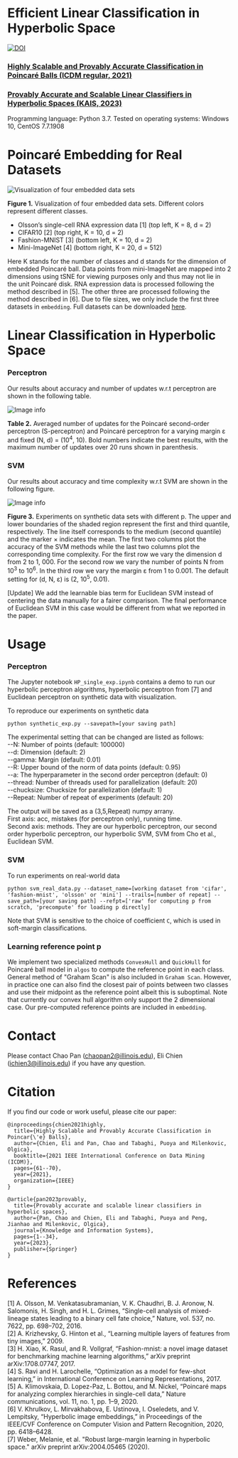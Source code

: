 # Efficient Linear Classification in Hyperbolic Space
[![DOI](https://zenodo.org/badge/401898578.svg)](https://zenodo.org/badge/latestdoi/401898578)

### [Highly Scalable and Provably Accurate Classification in Poincaré Balls (ICDM regular, 2021)](https://arxiv.org/pdf/2109.03781.pdf)

### [Provably Accurate and Scalable Linear Classifiers in Hyperbolic Spaces (KAIS, 2023)](https://arxiv.org/pdf/2203.03730.pdf)

Programming language: Python 3.7. Tested on operating systems: Windows 10, CentOS 7.7.1908

# Poincaré Embedding for Real Datasets
![Visualization of four embedded data sets](./figs/real_data_embedding.png)

**Figure 1.** Visualization of four embedded data sets. Different colors represent different classes.
- Olsson’s single-cell RNA expression data [1] (top left, K = 8, d = 2)
- CIFAR10 [2] (top right, K = 10, d = 2)
- Fashion-MNIST [3] (bottom left, K = 10, d = 2)
- Mini-ImageNet [4] (bottom right, K = 20, d = 512)

Here K stands for the number of classes and d stands for the dimension of embedded Poincaré ball. Data points from mini-ImageNet are mapped into 2 dimensions using tSNE for viewing purposes only and thus may not lie in the unit Poincaré disk. RNA expression data is processed following the method described in [5]. The other three are processed following the method described in [6]. Due to file sizes, we only include the first three datasets in `embedding`. Full datasets can be downloaded [here](https://doi.org/10.13012/B2IDB-6901251_V1).

# Linear Classification in Hyperbolic Space

### Perceptron

Our results about accuracy and number of updates w.r.t perceptron are shown in the following table.

![Image info](./figs/perceptron_table.png)

**Table 2.** Averaged number of updates for the Poincaré second-order perceptron (S-perceptron) and Poincaré perceptron for a varying margin ε and fixed (N, d) = (10<sup>4</sup>, 10). Bold numbers indicate the best results, with the maximum number of updates over 20 runs shown in parenthesis.

### SVM

Our results about accuracy and time complexity w.r.t SVM are shown in the following figure.

![Image info](./figs/perceptron_results.png)

**Figure 3.** Experiments on synthetic data sets with different p. The upper and lower boundaries of the shaded region represent the first and third quantile, respectively. The line itself corresponds to the medium (second quantile) and the marker × indicates the mean. The first two columns plot the accuracy of the SVM methods while the last two columns plot the corresponding time complexity. For the first row we vary the dimension d from 2 to 1, 000. For the second row we vary the number of points N from 10<sup>3</sup> to 10<sup>6</sup>. In the third row we vary the margin ε from 1 to 0.001. The default setting for (d, N, ε) is
(2, 10<sup>5</sup>, 0.01).

[Update] We add the learnable bias term for Euclidean SVM instead of centering the data manually for a fairer comparison. The final performance of Euclidean SVM in this case would be different from what we reported in the paper.

<!-- ![Image info](./figs/svm_table.png)

**Figure 4.** Performance of the convex Poincaré SVM algorithm. Bold numbers indicate the best results. -->

# Usage

### Perceptron

The Jupyter notebook `HP_single_exp.ipynb` contains a demo to run our hyperbolic perceptron algorithms, hyperbolic perceptron from [7] and Euclidean perceptron on synthetic data with visualization.

To reproduce our experiments on synthetic data
```
python synthetic_exp.py --savepath=[your saving path] 
```
The experimental setting that can be changed are listed as follows: \
--N: Number of points (default: 100000) \
--d: Dimension (default: 2) \
--gamma: Margin (default: 0.01) \
--R: Upper bound of the norm of data points (default: 0.95) \
--a: The hyperparameter in the second order perceptron (default: 0) \
--thread: Number of threads used for parallelization (default: 20) \
--chucksize: Chucksize for parallelization (default: 1) \
--Repeat: Number of repeat of experiments (default: 20) 

The output will be saved as a (3,5,Repeat) numpy arrany. \
First axis: acc, mistakes (for perceptron only), running time. \
Second axis: methods. They are our hyperbolic perceptron, our second order hyperbolic perceptron, our hyperbolic SVM, SVM from Cho et al., Euclidean SVM.

### SVM

To run experiments on real-world data
```
python svm_real_data.py --dataset_name=[working dataset from 'cifar', 'fashion-mnist', 'olsson' or 'mini'] --trails=[number of repeat] --save_path=[your saving path] --refpt=['raw' for computing p from scratch, 'precompute' for loading p directly]
```
Note that SVM is sensitive to the choice of coefficient `C`, which is used in soft-margin classifications.

### Learning reference point p
We implement two specialized methods `ConvexHull` and `QuickHull` for Poincaré ball model in `algos` to compute the reference point in each class. General method of "Graham Scan" is also included in `Graham Scan`. However, in practice one can also find the closest pair of points between two classes and use their midpoint as the reference point albeit this is suboptimal. Note that currently our convex hull algorithm only support the 2 dimensional case. Our pre-computed reference points are included in `embedding`.

# Contact
Please contact Chao Pan (chaopan2@illinois.edu), Eli Chien (ichien3@illinois.edu) if you have any question.

# Citation
If you find our code or work useful, please cite our paper:
```
@inproceedings{chien2021highly,
  title={Highly Scalable and Provably Accurate Classification in Poincar{\'e} Balls},
  author={Chien, Eli and Pan, Chao and Tabaghi, Puoya and Milenkovic, Olgica},
  booktitle={2021 IEEE International Conference on Data Mining (ICDM)},
  pages={61--70},
  year={2021},
  organization={IEEE}
}

@article{pan2023provably,
  title={Provably accurate and scalable linear classifiers in hyperbolic spaces},
  author={Pan, Chao and Chien, Eli and Tabaghi, Puoya and Peng, Jianhao and Milenkovic, Olgica},
  journal={Knowledge and Information Systems},
  pages={1--34},
  year={2023},
  publisher={Springer}
}
```

# References
[1] A. Olsson, M. Venkatasubramanian, V. K. Chaudhri, B. J. Aronow, N. Salomonis, H. Singh, and H. L. Grimes, “Single-cell analysis of mixed-lineage states leading to a binary cell fate choice,” Nature, vol. 537, no. 7622, pp. 698–702, 2016. \
[2] A. Krizhevsky, G. Hinton et al., “Learning multiple layers of features from tiny images,” 2009. \
[3] H. Xiao, K. Rasul, and R. Vollgraf, “Fashion-mnist: a novel image dataset for benchmarking machine learning algorithms,” arXiv preprint arXiv:1708.07747, 2017. \
[4] S. Ravi and H. Larochelle, “Optimization as a model for few-shot learning,” in International Conference on Learning Representations, 2017. \
[5] A. Klimovskaia, D. Lopez-Paz, L. Bottou, and M. Nickel, “Poincaré maps for analyzing complex hierarchies in single-cell data,” Nature communications, vol. 11, no. 1, pp. 1–9, 2020. \
[6] V. Khrulkov, L. Mirvakhabova, E. Ustinova, I. Oseledets, and V. Lempitsky, “Hyperbolic image embeddings,” in Proceedings of the IEEE/CVF Conference on Computer Vision and Pattern Recognition, 2020, pp. 6418–6428. \
[7] Weber, Melanie, et al. "Robust large-margin learning in hyperbolic space." arXiv preprint arXiv:2004.05465 (2020).



